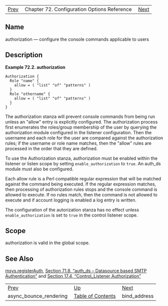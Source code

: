 |     |     |     |
| --- | --- | --- |
| [Prev](conf.ref.async_bounce_rendering)  | Chapter 72. Configuration Options Reference |  [Next](conf.ref.bind_address) |

<a name="conf.ref.authorization"></a>
## Name

authorization — configure the console commands applicable to users

<a name="idp23548720"></a>
## Description

<a name="example.authorization.3"></a>

**Example 72.2. authorization**

```
Authorization {
  Role "name" {
    allow = ( "list" "of" "patterns" )
  }
  Role "othername" {
    allow = ( "list" "of" "patterns" )
  }
}
```

The authorization stanza will prevent console commands from being run unless an "allow" entry is explicitly configured. The authorization process first enumerates the roles/group membership of the user by querying the authorization module configured in the listener configuration. Then the username and each role for the user are compared against the authorization rules; if the username or role name matches, then the "allow" rules are processed in the order that they are defined.

To use the Authorization stanza, authorization must be enabled within the listener or listen scope by setting `enable_authorization` to `true`. An auth_ds module must also be configured.

Each allow rule is a Perl compatible regular expression that will be matched against the command being executed. If the regular expression matches, then processing of authorization rules stops and the console command is allowed to execute. If no rules match, then the command is not allowed to execute and if account logging is enabled a log entry is written.

The configuration of the autorization stanza has no effect unless `enable_authorization` is set to `true` in the control listener scope.

<a name="idp23556848"></a>
## Scope

authorization is valid in the global scope.

<a name="idp23558608"></a>
## See Also

[msys.registerAuth](lua.ref.msys.registerAuth "msys.registerAuth"), [Section 71.8, “auth_ds – Datasource based SMTP Authentication”](modules.auth_ds "71.8. auth_ds – Datasource based SMTP Authentication") and [Section 17.4, “Control_Listener Authorization”](control_authz "17.4. Control_Listener Authorization")

|     |     |     |
| --- | --- | --- |
| [Prev](conf.ref.async_bounce_rendering)  | [Up](config.options.ref) |  [Next](conf.ref.bind_address) |
| async_bounce_rendering  | [Table of Contents](index) |  bind_address |


